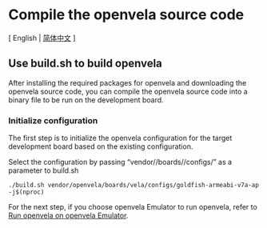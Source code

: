 # Compile the openvela source code

\[ English | [简体中文](./../../zh-cn/quickstart/Build_Vela_from_sources_zh-cn.md) \]

## Use build.sh to build openvela

After installing the required packages for openvela and downloading the openvela source code, you can compile the openvela source code into a binary file to be run on the development board.

### Initialize configuration

The first step is to initialize the openvela configuration for the target development board based on the existing configuration.

Select the configuration by passing “vendor/<vendor name>/boards/<board name>/configs/<board configuration>” as a parameter to build.sh

```
./build.sh vendor/openvela/boards/vela/configs/goldfish-armeabi-v7a-ap -j$(nproc)
```

For the next step, if you choose openvela Emulator to run openvela, refer to [Run openvela on openvela Emulator](./Run_Vela_on_Vela_Emulator.md).
